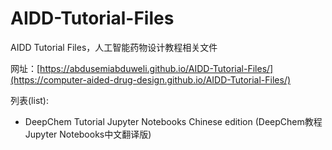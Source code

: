 # AIDD-Tutorial-Files
AIDD Tutorial Files，人工智能药物设计教程相关文件

网址：[https://abdusemiabduweli.github.io/AIDD-Tutorial-Files/](https://computer-aided-drug-design.github.io/AIDD-Tutorial-Files/)

列表(list):
* DeepChem Tutorial Jupyter Notebooks Chinese edition (DeepChem教程Jupyter Notebooks中文翻译版)
